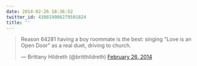 ```yaml
---
date: 2014-02-26 18:36:52
twitter_id: 438819986279501824
title: ''
---
```


<blockquote class="twitter-tweet"><p lang="en" dir="ltr">Reason 64281 having a boy roommate is the best: singing &quot;Love is an Open Door&quot; as a real duet, driving to church.</p>&mdash; Brittany Hildreth (@britthildreth) <a href="https://twitter.com/britthildreth/status/438811564645564416?ref_src=twsrc%5Etfw">February 26, 2014</a></blockquote>
<script async src="https://platform.twitter.com/widgets.js" charset="utf-8"></script>
